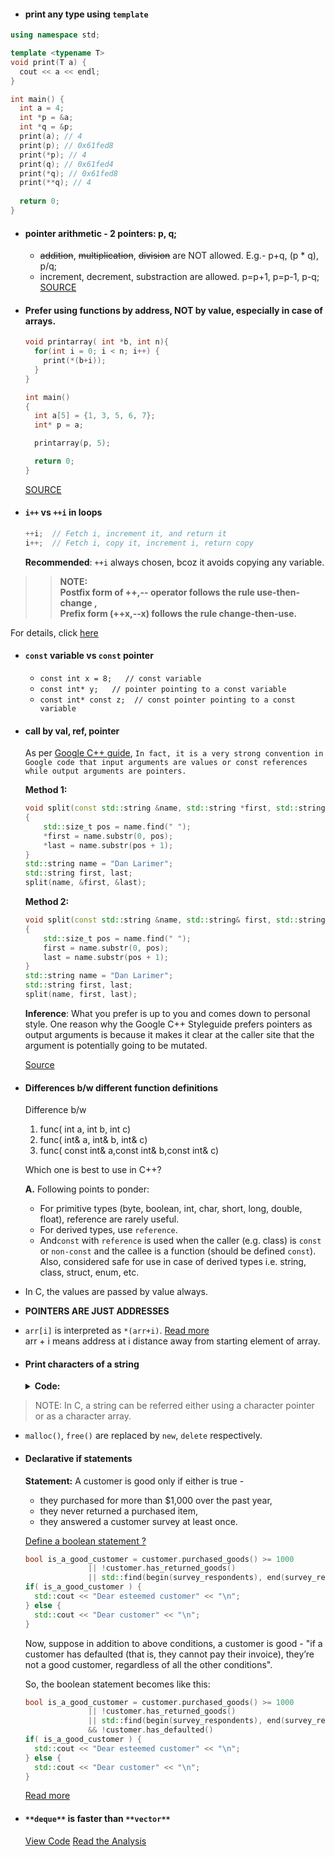 * #### print any type using `template` <br/>
```cpp
using namespace std;

template <typename T>
void print(T a) {
  cout << a << endl;
}

int main() {
  int a = 4;
  int *p = &a;
  int *q = &p;
  print(a); // 4
  print(p); // 0x61fed8
  print(*p); // 4
  print(q); // 0x61fed4
  print(*q); // 0x61fed8
  print(**q); // 4
  
  return 0;
}
```

* #### pointer arithmetic - 2 pointers: p, q;
  - ~~addition~~, ~~multiplication~~, ~~division~~ are NOT allowed. E.g.- p+q, (p * q), p/q;
  - increment, decrement, substraction are allowed. p=p+1, p=p-1, p-q;
  [SOURCE](https://www.youtube.com/watch?v=cKmru3pcggg&t=15m29s)

* #### Prefer using functions by address, NOT by value, especially in case of arrays.
  ```cpp
  void printarray( int *b, int n){
    for(int i = 0; i < n; i++) {
      print(*(b+i));
    }
  }

  int main()
  {
    int a[5] = {1, 3, 5, 6, 7};
    int* p = a;

    printarray(p, 5);

    return 0;
  }
  ```
  [SOURCE](https://www.youtube.com/watch?v=cKmru3pcggg)

* #### `i++` vs `++i` in loops
  ```cpp
  ++i;  // Fetch i, increment it, and return it
  i++;  // Fetch i, copy it, increment i, return copy
  ```
  
  **Recommended**: `++i` always chosen, bcoz it avoids copying any variable. 
  
>> **NOTE: <br/> 
Postfix form of ++,-- operator follows the rule use-then-change , <br/>
Prefix form (++x,--x) follows the rule change-then-use.**
  
  For details, click [here](https://stackoverflow.com/questions/4261708/i-or-i-in-for-loops/4261743#4261743)
  
* #### `const` variable vs `const` pointer
  - `const int x = 8;   // const variable`
  - `const int* y;   // pointer pointing to a const variable`
  - `const int* const z;  // const pointer pointing to a const variable`
  
* #### call by val, ref, pointer
  As per [Google C++ guide](http://drake.mit.edu/styleguide/cppguide.html),
  `In fact, it is a very strong convention in Google code that input arguments are values or const references while output arguments are pointers.`
  
  **Method 1:**
  ```cpp
  void split(const std::string &name, std::string *first, std::string *last)
  {
      std::size_t pos = name.find(" ");
      *first = name.substr(0, pos);
      *last = name.substr(pos + 1);
  }
  std::string name = "Dan Larimer";
  std::string first, last;
  split(name, &first, &last);
  ```
  
  **Method 2:**
  ```cpp
  void split(const std::string &name, std::string& first, std::string& last)
  {
      std::size_t pos = name.find(" ");
      first = name.substr(0, pos);
      last = name.substr(pos + 1);
  }
  std::string name = "Dan Larimer";
  std::string first, last;
  split(name, first, last);
  ```
  
  **Inference**: What you prefer is up to you and comes down to personal style. One reason why the Google C++ Styleguide prefers pointers as output arguments is because it makes it clear at the caller site that the argument is potentially going to be mutated.
  
  [Source](https://cmichel.io/cpp-guide-for-eos-development-call-by-value-reference/)

* #### Differences b/w different function definitions
  Difference b/w 
  1. func( int a, int b, int c)
  2. func( int& a, int& b, int& c)
  3. func( const int& a,const int& b,const int& c)

  Which one is best to use in C++?
  
  **A.**
  Following points to ponder:
  - For primitive types (byte, boolean, int, char, short, long, double, float), reference are rarely useful.
  - For derived types, use `reference`. 
  - And`const` with `reference` is used when the caller (e.g. class) is `const` or `non-const` and the callee is a function (should be defined `const`). Also, considered safe for use in case of derived types i.e. string, class, struct, enum, etc.
  
* In C, the values are passed by value always.
* **POINTERS ARE JUST ADDRESSES**
* `arr[i]` is interpreted as `*(arr+i)`. [Read more](https://www.geeksforgeeks.org/why-array-index-starts-from-zero/) <br/>
  arr + i means address at i distance away from starting element of array. 
* #### Print characters of a string
  <details>
    <summary><b>Code:</b></summary>
  <p>

  ```cpp
  #include <iostream>
  #include <string.h>

  int main() {
    char* str;		// define a string using char pointer
    int size = 20; 			/*one extra for ‘\0’*/
    str = (char *)malloc(sizeof(char)*size);	// write a string 
    std::cout << "Enter a String: " << "\n";	// enter any string
    std::cin >> str;		// input a string
    std::cout << "Output: " << "\n";
    for( int i = 0; i < strlen(str); ++i ) {		// looping along the string 
      std::cout << *(str+i) << "\n";			// printing each character
    }
    return 0;
  }
  ```

  </p>
  <details>
  
  [Refer 1](https://www.geeksforgeeks.org/core-dump-segmentation-fault-c-cpp/) [Refer 2](https://www.geeksforgeeks.org/storage-for-strings-in-c/)
  
> NOTE: In C, a string can be referred either using a character pointer or as a character array.

* `malloc()`, `free()` are replaced by `new`, `delete` respectively. 
* #### Declarative if statements
  **Statement:** A customer is good only if either is true -
  - they purchased for more than $1,000 over the past year,
  - they never returned a purchased item,
  - they answered a customer survey at least once.
  
  <ins>Define a boolean statement ?</ins>
  ```cpp
  bool is_a_good_customer = customer.purchased_goods() >= 1000
                || !customer.has_returned_goods()
                || std::find(begin(survey_respondents), end(survey_respondents), customer) != end(survey_respondents);
  if( is_a_good_customer ) {
    std::cout << "Dear esteemed customer" << "\n";
  } else {
    std::cout << "Dear customer" << "\n";	
  }
  ```
  Now, suppose in addition to above conditions, a customer is good - "if a customer has defaulted (that is, they cannot pay their invoice), they’re not a good customer, regardless of all the other conditions".

  So, the boolean statement becomes like this:
  ```cpp
  bool is_a_good_customer = customer.purchased_goods() >= 1000
                || !customer.has_returned_goods()
                || std::find(begin(survey_respondents), end(survey_respondents), customer) != end(survey_respondents);
                && !customer.has_defaulted()
  if( is_a_good_customer ) {
    std::cout << "Dear esteemed customer" << "\n";
  } else {
    std::cout << "Dear customer" << "\n";	
  }               
  ```
  
  [Read more](https://www.fluentcpp.com/2019/01/18/a-simplified-rules-engine-to-make-declarative-if-statements/)
* #### `**deque**` is faster than `**vector**` 
  [View Code](https://github.com/abhi3700/My_Learning-Cpp/blob/master/my_cpp_essentials.md#deque)
  [Read the Analysis](https://baptiste-wicht.com/posts/2012/12/cpp-benchmark-vector-list-deque.html)
  
